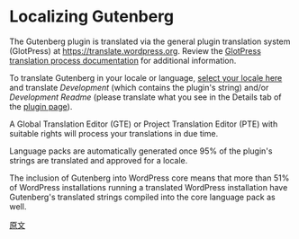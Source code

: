 # Localizing Gutenberg

The Gutenberg plugin is translated via the general plugin translation system (GlotPress) at https://translate.wordpress.org. Review the [GlotPress translation process documentation](https://make.wordpress.org/polyglots/handbook/tools/glotpress-translate-wordpress-org/) for additional information.

To translate Gutenberg in your locale or language, [select your locale here](https://translate.wordpress.org/projects/wp-plugins/gutenberg) and translate *Development* (which contains the plugin's string) and/or *Development Readme* (please translate what you see in the Details tab of the [plugin page](https://wordpress.org/plugins/gutenberg/)).

A Global Translation Editor (GTE) or Project Translation Editor (PTE) with suitable rights will process your translations in due time.

Language packs are automatically generated once 95% of the plugin's strings are translated and approved for a locale.

The inclusion of Gutenberg into WordPress core means that more than 51% of WordPress installations running a translated WordPress installation have Gutenberg's translated strings compiled into the core language pack as well.

[原文](https://github.com/WordPress/gutenberg/blob/master/docs/contributors/localizing.md)
